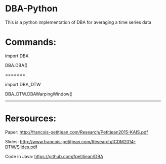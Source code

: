 # DBA-Python
This is a python implementation of DBA for averaging a time series data

# Commands: 

import DBA

DBA.DBA()

=======

import DBA_DTW

DBA_DTW.DBAWarpingWindow()



-------
# Rersources: 

Paper: http://francois-petitjean.com/Research/Petitjean2015-KAIS.pdf

Slides: http://www.francois-petitjean.com/Research/ICDM2014-DTW/Slides.pdf

Code in Java: https://github.com/fpetitjean/DBA
